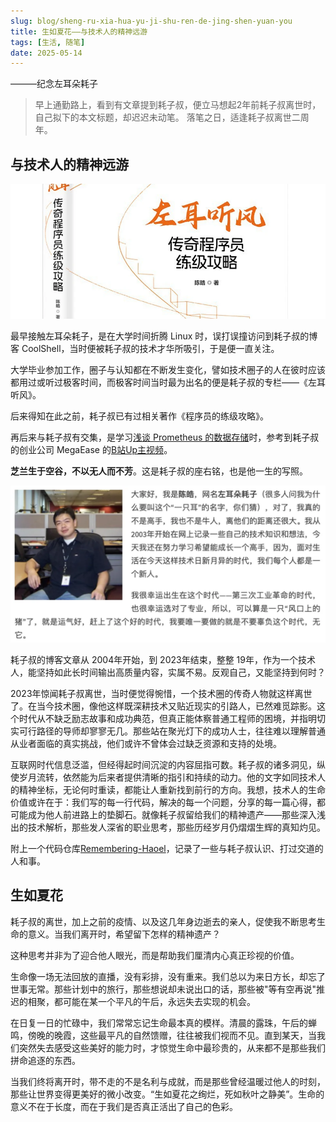 ```yaml
---
slug: blog/sheng-ru-xia-hua-yu-ji-shu-ren-de-jing-shen-yuan-you
title: 生如夏花——与技术人的精神远游
tags: [生活, 随笔]
date: 2025-05-14
---
```


———纪念左耳朵耗子
<!--truncate-->

> 早上通勤路上，看到有文章提到耗子叔，便立马想起2年前耗子叔离世时，自己拟下的本文标题，却迟迟未动笔。
> 落笔之日，适逢耗子叔离世二周年。

## 与技术人的精神远游

![20250514-01](./images/20250514-01.png)

最早接触左耳朵耗子，是在大学时间折腾 Linux 时，误打误撞访问到耗子叔的博客 CoolShell，当时便被耗子叔的技术才华所吸引，于是便一直关注。

大学毕业参加工作，圈子与认知都在不断发生变化，譬如技术圈子的人在彼时应该都用过或听过极客时间，而极客时间当时最为出名的便是耗子叔的专栏——《左耳听风》。

后来得知在此之前，耗子叔已有过相关著作《程序员的练级攻略》。

再后来与耗子叔有交集，是学习[浅谈 Prometheus 的数据存储](https://mp.weixin.qq.com/s/dakrue_Z8Nt5CD6NId_KZw)时，参考到耗子叔的创业公司 MegaEase 的[B站Up主视频](https://www.bilibili.com/video/BV1a64y1X7ys)。

**芝兰生于空谷，不以无人而不芳**。这是耗子叔的座右铭，也是他一生的写照。

![20250514-01](./images/20250514-02.png)

耗子叔的博客文章从 2004年开始，到 2023年结束，整整 19年，作为一个技术人，能坚持如此长时间输出高质量内容，实属不易。反观自己，又能坚持到何时？

2023年惊闻耗子叔离世，当时便觉得惋惜，一个技术圈的传奇人物就这样离世了。在当今技术圈，像他这样既深耕技术又贴近现实的引路人，已然难觅踪影。这个时代从不缺乏励志故事和成功典范，但真正能体察普通工程师的困境，并指明切实可行路径的导师却寥寥无几。那些站在聚光灯下的成功人士，往往难以理解普通从业者面临的真实挑战，他们或许不曾体会过缺乏资源和支持的处境。

互联网时代信息泛滥，但经得起时间沉淀的内容屈指可数。耗子叔的诸多洞见，纵使岁月流转，依然能为后来者提供清晰的指引和持续的动力。他的文字如同技术人的精神坐标，无论何时重读，都能让人重新找到前行的方向。我想，技术人的生命价值或许在于：我们写的每一行代码，解决的每一个问题，分享的每一篇心得，都可能成为他人前进路上的垫脚石。就像耗子叔留给我们的精神遗产——那些深入浅出的技术解析，那些发人深省的职业思考，那些历经岁月仍熠熠生辉的真知灼见。

附上一个代码仓库[Remembering-Haoel](https://github.com/megaease/Remembering-Haoel)，记录了一些与耗子叔认识、打过交道的人和事。

## 生如夏花

耗子叔的离世，加上之前的疫情、以及这几年身边逝去的亲人，促使我不断思考生命的意义。当我们离开时，希望留下怎样的精神遗产？

这种思考并非为了迎合他人眼光，而是帮助我们厘清内心真正珍视的价值。

生命像一场无法回放的直播，没有彩排，没有重来。我们总以为来日方长，却忘了世事无常。那些计划中的旅行，那些想说却未说出口的话，那些被"等有空再说"推迟的相聚，都可能在某一个平凡的午后，永远失去实现的机会。

在日复一日的忙碌中，我们常常忘记生命最本真的模样。清晨的露珠，午后的蝉鸣，傍晚的晚霞，这些最平凡的自然馈赠，往往被我们视而不见。直到某天，当我们突然失去感受这些美好的能力时，才惊觉生命中最珍贵的，从来都不是那些我们拼命追逐的东西。

当我们终将离开时，带不走的不是名利与成就，而是那些曾经温暖过他人的时刻，那些让世界变得更美好的微小改变。“生如夏花之绚烂，死如秋叶之静美”。生命的意义不在于长度，而在于我们是否真正活出了自己的色彩。
